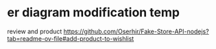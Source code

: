 # er diagram modification temp

review and product
https://github.com/Oserhir/Fake-Store-API-nodejs?tab=readme-ov-file#add-product-to-wishlist